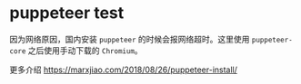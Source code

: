 # puppeteer test

因为网络原因，国内安装 `puppeteer` 的时候会报网络超时。这里使用 `puppeteer-core` 之后使用手动下载的 `Chromium`。

更多介绍 https://marxjiao.com/2018/08/26/puppeteer-install/
